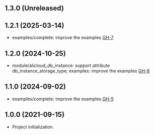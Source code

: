 ## 1.3.0 (Unreleased)
## 1.2.1 (2025-03-14)

- examples/complete: improve the examples [GH-7](https://github.com/alibabacloud-automation/terraform-alicloud-ecommerce-elasticsearch/pull/7)

## 1.2.0 (2024-10-25)

- module/alicloud_db_instance: support attribute db_instance_storage_type; examples: improve the examples [GH-6](https://github.com/alibabacloud-automation/terraform-alicloud-ecommerce-elasticsearch/pull/6)

## 1.1.0 (2024-09-02)

- examples/complete: improve the examples [GH-5](https://github.com/alibabacloud-automation/terraform-alicloud-ecommerce-elasticsearch/pull/5)

## 1.0.0 (2021-09-15)

- Project initialization.
